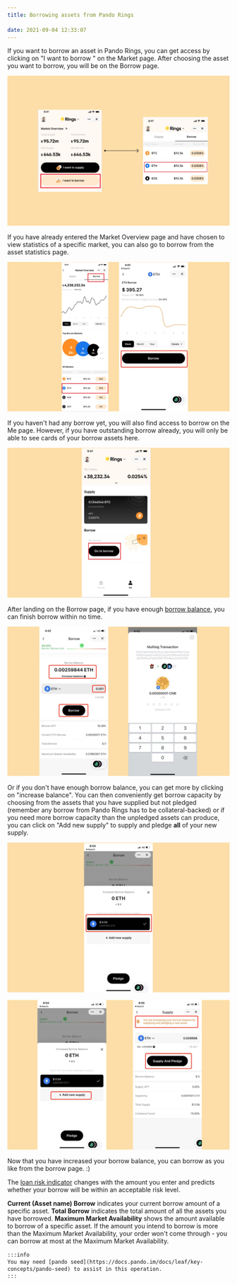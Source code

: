 ```yaml
---
title: Borrowing assets from Pando Rings

date: 2021-09-04 12:33:07
---
```


If you want to borrow an asset in Pando Rings, you can get access by clicking on "I want to borrow " on the Market page. After choosing the asset you want to borrow, you will be on the Borrow page. 

![](../assets/borrow1.jpg)

If you have already entered the Market Overview page and have chosen to view statistics of a specific market, you can also go to borrow from the asset statistics page. 

![](../assets/borrow2.jpg)

If you haven't had any borrow yet, you will also find access to borrow on the Me page. However, if you have outstanding borrow already, you will only be able to see cards of your borrow assets here. 

![](../assets/borrow3.jpg)

After landing on the Borrow page, if you have enough [borrow balance](../key-concepts/glossary), you can finish borrow within no time. 

![](../assets/borrow4.jpg)

Or if you don't have enough borrow balance, you can get more by clicking on "increase balance". You can then conveniently get borrow capacity by choosing from the assets that you have supplied but not pledged (remember any borrow from Pando Rings has to be collateral-backed) or if you need more borrow capacity than the unpledged assets can produce, you can click on "Add new supply" to supply and pledge **all** of your new supply. 

![](../assets/borrow5.jpg)

![](../assets/borrow6.jpg)

Now that you have increased your borrow balance, you can borrow as you like from the borrow page. :)

The [loan risk indicator](../key-concepts/loan-risk-indicator) changes with the amount you enter and predicts whether your borrow will be within an acceptable risk level.

**Current (Asset name) Borrow** indicates your current borrow amount of a specific asset. **Total Borrow** indicates the total amount of all the assets you have borrowed. **Maximum Market Availability** shows the amount available to borrow of a specific asset. If the amount you intend to borrow is more than the Maximum Market Availability, your order won't come through - you can borrow at most at the Maximum Market Availability.

````mdx-code-block
:::info
You may need [pando seed](https://docs.pando.im/docs/leaf/key-concepts/pando-seed) to assist in this operation.
:::
````



